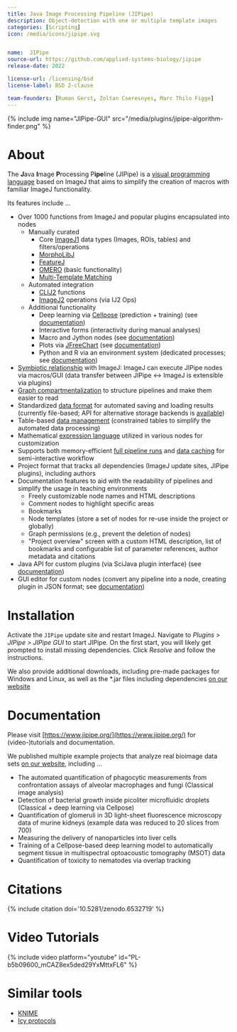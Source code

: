 ```yaml
---
title: Java Image Processing Pipeline (JIPipe)
description: Object-detection with one or multiple template images
categories: [Scripting]
icon: /media/icons/jipipe.svg


name:  JIPipe
source-url: https://github.com/applied-systems-biology/jipipe
release-date: 2022

license-url: /licensing/bsd
license-label: BSD 2-clause

team-founders: [Ruman Gerst, Zoltan Cseresnyes, Marc Thilo Figge]
---
```


{% include img name="JIPipe-GUI" src="/media/plugins/jipipe-algorithm-finder.png" %}

# About 

The **J**ava **I**mage **P**rocessing P**ipe**line (JIPipe) is a [visual programming language](https://en.wikipedia.org/wiki/Visual_programming_language) based on ImageJ that aims to simplify the creation of macros with familiar ImageJ functionality. 

Its features include ...

* Over 1000 functions from ImageJ and popular plugins encapsulated into nodes
  * Manually curated
    * Core [ImageJ1](https://imagej.net/software/imagej/) data types (Images, ROIs, tables) and filters/operations
    * [MorphoLibJ](https://imagej.net/plugins/morpholibj)
    * [FeatureJ](https://imagej.net/libs/imagescience)
    * [OMERO](https://imagej.net/software/omero) (basic functionality)
    * [Multi-Template Matching](https://imagej.net/plugins/multi-template-matching)
  * Automated integration
    * [CLIJ2](https://imagej.net/plugins/clij) functions
    * [ImageJ2](https://imagej.net/software/imagej2/index) operations (via IJ2 Ops)
  * Additional functionality
    * Deep learning via [Cellpose](https://www.cellpose.org/) (prediction + training) (see [documentation](https://www.jipipe.org/documentation/standard-library/cellpose/))
    * Interactive forms (interactivity during manual analyses)
    * Macro and Jython nodes (see [documentation](https://www.jipipe.org/documentation/standard-library/macro-node/))
    * Plots via [JFreeChart](https://www.jfree.org/jfreechart/) (see [documentation](https://www.jipipe.org/documentation/standard-library/plots-tables/))
    * Python and R via an environment system (dedicated processes; see [documentation](https://www.jipipe.org/documentation/standard-library/python/))
* [Symbiotic relationship](https://www.jipipe.org/documentation/imagej-integration/) with ImageJ: ImageJ can execute JIPipe nodes via macros/GUI (data transfer between JIPipe <-> ImageJ is extensible via plugins)
* [Graph compartmentalization](https://www.jipipe.org/documentation/create-pipelines/compartments/) to structure pipelines and make them easier to read
* Standardized [data format](https://www.jipipe.org/documentation-data-api/) for automated saving and loading results (currently file-based; API for alternative storage backends is [available](https://www.jipipe.org/apidocs/org/hkijena/jipipe/api/data/storage/package-summary.html))
* Table-based [data management](https://www.jipipe.org/documentation/basic-concepts/batch-processing/) (constrained tables to simplify the automated data processing)
* Mathematical [expression language](https://www.jipipe.org/documentation/create-pipelines/expressions/) utilized in various nodes for customization
* Supports both memory-efficient [full pipeline runs](https://www.jipipe.org/documentation/run-pipelines/run/) and [data caching](https://www.jipipe.org/documentation/run-pipelines/cache/) for semi-interactive workflow
* Project format that tracks all dependencies (ImageJ update sites, JIPipe plugins), including authors
* Documentation features to aid with the readability of pipelines and simplify the usage in teaching environments
  * Freely customizable node names and HTML descriptions
  * Comment nodes to highlight specific areas
  * Bookmarks
  * Node templates (store a set of nodes for re-use inside the project or globally) 
  * Graph permissions (e.g., prevent the deletion of nodes)
  * "Project overview" screen with a custom HTML description, list of bookmarks and configurable list of parameter references, author metadata and citations
* Java API for custom plugins (via SciJava plugin interface) (see [documentation](https://www.jipipe.org/documentation-java-api/))
* GUI editor for custom nodes (convert any pipeline into a node, creating plugin in JSON format; see [documentation](https://www.jipipe.org/documentation/create-json-extensions/))

# Installation

Activate the `JIPipe` update site and restart ImageJ. Navigate to *Plugins > JIPipe > JIPipe GUI* to start JIPipe.
On the first start, you will likely get prompted to install missing dependencies. Click *Resolve* and follow the instructions.

We also provide additional downloads, including pre-made packages for Windows and Linux, as well as the *.jar files including dependencies [on our website](https://www.jipipe.org/download/)

# Documentation

Please visit [https://www.jipipe.org/](https://www.jipipe.org/) for (video-)tutorials and documentation.

We published multiple example projects that analyze real bioimage data sets [on our website](https://www.jipipe.org/examples/), including ...

* The automated quantification of phagocytic measurements from confrontation assays of alveolar macrophages and fungi (Classical image analysis)
* Detection of bacterial growth inside picoliter microfluidic droplets (Classical + deep learning via Cellpose)
* Quantification of glomeruli in 3D light-sheet fluorescence microscopy data of murine kidneys (example data was reduced to 20 slices from 700)
* Measuring the delivery of nanoparticles into liver cells
* Training of a Cellpose-based deep learning model to automatically segment tissue in multispectral optoacoustic tomography (MSOT) data
* Quantification of toxicity to nematodes via overlap tracking

# Citations
{% include citation doi='10.5281/zenodo.6532719' %}

# Video Tutorials

{% include video platform="youtube" id="PL-b5b09600_mCAZ8ex5ded29YxMttxFL6" %}

# Similar tools

* [KNIME](https://www.knime.com/)
* [Icy protocols](https://icy.bioimageanalysis.org/)
